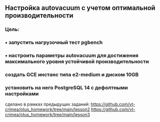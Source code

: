 ## Настройка autovacuum с учетом оптимальной производительности
### Цель:
### • запустить нагрузочный тест pgbench
### • настроить параметры autovacuum для достижения максимального уровня устойчивой производительности

###  создать GCE инстанс типа e2-medium и диском 10GB
### установить на него PostgreSQL 14 с дефолтными настройками

сделано в рамках предыдущих заданий:
https://github.com/vt-crimea/otus_homework/tree/main/lesson2
https://github.com/vt-crimea/otus_homework/tree/main/lesson3
